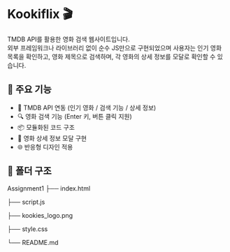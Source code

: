 # Kookiflix 🎬

TMDB API를 활용한 영화 검색 웹사이트입니다.  
외부 프레임워크나 라이브러리 없이 순수 JS만으로 구현되었으며
사용자는 인기 영화 목록을 확인하고, 영화 제목으로 검색하며, 각 영화의 상세 정보를 모달로 확인할 수 있습니다.

## 🔧 주요 기능

- 🎥 TMDB API 연동 (인기 영화 / 검색 기능 / 상세 정보)
- 🔍 영화 검색 기능 (Enter 키, 버튼 클릭 지원)
- 📦 모듈화된 코드 구조
- 💬 영화 상세 정보 모달 구현
- 🌐 반응형 디자인 적용

## 📁 폴더 구조

Assignment1
├── index.html

├── script.js

├── kookies_logo.png

├── style.css

└── README.md
